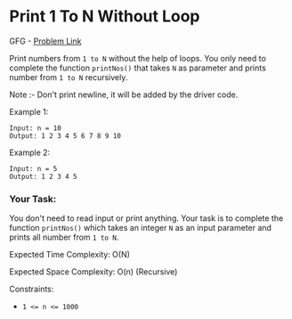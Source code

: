 # Print 1 To N Without Loop

GFG - [Problem Link](https://www.geeksforgeeks.org/problems/print-1-to-n-without-using-loops-1587115620/1)


Print numbers from `1 to N` without the help of loops. You only need to complete the function `printNos()` that takes `N` as parameter and prints number from `1 to N` recursively.

Note :- Don't print newline, it will be added by the driver code.

Example 1:

    Input: n = 10
    Output: 1 2 3 4 5 6 7 8 9 10

Example 2:

    Input: n = 5
    Output: 1 2 3 4 5

### Your Task:

You don't need to read input or print anything. Your task is to complete the function `printNos()` which takes an integer `N` as an input parameter and prints all number from `1 to N`.

Expected Time Complexity: O(N)

Expected Space Complexity: O(n) (Recursive)

Constraints:

-    `1 <= n <= 1000`